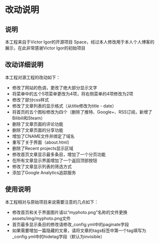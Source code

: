 # 改动说明

## 说明
本工程来自于Victor Igor的开源项目 Space，经过本人修改用于本人个人博客的展示，在此非常感谢Victor Igor的初始项目

## 改动详细说明
本工程对源工程的改动如下：

- 修改了网站的色调，更改了绝大部分显示文字
- 将菜单中的五个5项菜单更改为4项，将右侧菜单的4项修改为2项
- 修改了部分css样式
- 修改了文章列表的显示格式（从title修改为title - date）
- 将首页的五个图标修改为四个（删除了推特、Google+、RSS订阅，新增了Bilibili和Steam）
- 删除了文章页面的评论功能
- 删除了文章页面的分享功能
- 增加了CNAME文件并绑定了域名
- 重写了关于界面（about.html）
- 删除了Recent projects显示区域
- 修改首页文章显示最多条目，增加了一个分页功能
- 在所有文章显示界面增加了一个返回顶部按钮
- 修改了文章显示列表的筛选方式
- 添加了Google Analytics追踪服务

## 使用说明
本工程相对与原始项目来说需要注意的几点如下：

- 修改首页和关于界面图片请以“myphoto.png”名称的文件更换assets/img/myphoto.png文件
- 首页最多显示条目的修改请修改_config.yml中的paginate字段
- 如果需要增加一篇隐藏的文章，请将文章的tags标签中第一个tag填写为_config.yml中的hidetag字段（默认为invisible）
